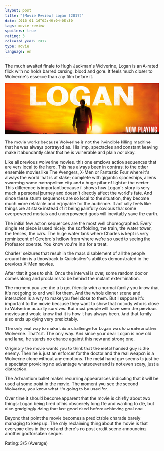 ```yaml
---
layout: post
title: "[Movie Review] Logan (2017)"
date: 2018-01-16T02:49:04+05:30
tags: movie-review
spoilers: true
rating: 3
released_year: 2017
type: movie
language: en
---
```


The much awaited finale to Hugh Jackman's Wolverine, Logan is an A-rated flick with no holds barred cursing, blood and gore.
It feels much closer to Wolverine's essence than any film before it.

![Logan (2017)](/img/movie-poster-logan-2017.jpg 'Logan (2017)')

The movie works because Wolverine is not the invincible killing machine that he was always portrayed as.
His limp, spectacles and constant heaving make it abundantly clear that he is vulnerable and plain _not_ okay.

Like all previous wolverine movies, this one employs action sequences that are very local to the hero.
This has always been in contrast to the other ensemble movies like The Avengers, X-Men or Fantastic Four where it's always the world that is at stake; complete with gigantic spaceships, aliens swarming some metropolitan city and a huge pillar of light at the center.
This difference is important because it shows how Logan's story is very much a personal journey and doesn't directly affect the world's fate.
And since these stunts sequences are so local to the situation, they become much more relatable and enjoyable for the audience. 
It actually feels like things are at stake instead of it being painfully obvious that some overpowered mortals and underpowered gods will inevitably save the earth.

The initial few action sequences are the most well choreographed.
Every single set piece is used nicely: the scaffolding, the train, the water tower, the fences, the cars.
The huge water tank where Charles is kept is very reminiscent of Cerebro's hollow from where we're so used to seeing the Professor operate.
You know you're in a for a treat.

Charles' seizures that result in the mass disablement of all the people around him is a throwback to Quicksilver's abilities demonstrated in the previous X-Men movies.

After that it goes to shit.
Once the interval is over, some random doctor comes along and proclaims to be behind the mutant extermination.

The moment you see the trio get friendly with a normal family you know that it's not going to end well for them.
And the whole dinner scene and interaction is a way to make you feel close to them.
But I suppose it's important to the movie because they want to show that nobody who is close to Wolverine actually survives.
But most people will have seen the previous movies and would know that it is how it has always been.
And that family also ends up dying very predictably. 

The only real way to make this a challenge for Logan was to create another Wolverine.
That's it. The only way. And since your dear Logan is now old and lame, he stands no chance against this new and strong one.

Originally the movie wants you to think that the metal handed guy is the enemy.
Then he is just an enforcer for the doctor and the real weapon is a Wolverine clone without any emotions.
The metal hand guy seems to just be a spectator providing no advantage whatsoever and is not even scary, just a distraction.

The Admantium bullet makes recurring appearances indicating that it will be used at some point in the movie.
The moment you see the second Wolverine, you know what it's going to be used for.

Over time it should become apparent that the movie is chiefly about two things: Logan being tired of his obscenely long life and wanting to die, but also grudgingly doing that last good deed before achieving goal one.

Beyond that point the movie becomes a predictable charade barely managing to keep up.
The only reclaiming thing about the movie is that everyone dies in the end and there's no post credit scene announcing another godforsaken sequel.

Rating: 3/5 (Average)
